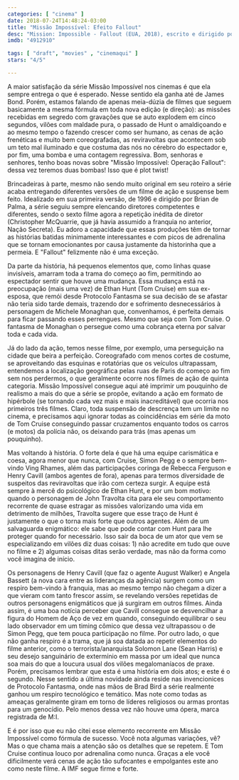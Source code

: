 ```yaml
---
categories: [ "cinema" ]
date: 2018-07-24T14:48:24-03:00
title: "Missão Impossível: Efeito Fallout"
desc: "Mission: Impossible - Fallout (EUA, 2018), escrito e dirigido por Christopher McQuarrie (baseado na série de Bruce Geller), com Tom"
imdb: "4912910"

tags: [ "draft", "movies" , "cinemaqui" ]
stars: "4/5"

---
```

A maior satisfação da série Missão Impossível nos cinemas é que ela sempre entrega o que é esperado. Nesse sentido ela ganha até de James Bond. Porém, estamos falando de apenas meia-dúzia de filmes que seguem basicamente a mesma fórmula em toda nova edição (e direção): as missões recebidas em segredo com gravações que se auto explodem em cinco segundos, vilões com maldade pura, o passado de Hunt o amaldiçoando e ao mesmo tempo o fazendo crescer como ser humano, as cenas de ação frenéticas e muito bem coreografadas, as reviravoltas que acontecem sob um teto mal iluminado e que costuma das nós no cérebro do espectador e, por fim, uma bomba e uma contagem regressiva. Bom, senhoras e senhores, tenho boas novas sobre "Missão Impossível: Operação Fallout": dessa vez teremos duas bombas! Isso que é plot twist!

Brincadeiras à parte, mesmo não sendo muito original em seu roteiro a série acaba entregando diferentes versões de um filme de ação e suspense bem feito. Idealizado em sua primeira versão, de 1996 e dirigido por Brian de Palma, a série seguiu sempre elencando diretores competentes e diferentes, sendo o sexto filme agora a repetição inédita de diretor (Christopher McQuarrie, que já havia assumido a franquia no anterior, Nação Secreta). Eu adoro a capacidade que essas produções têm de tornar as histórias batidas minimamente interessantes e com picos de adrenalina que se tornam emocionantes por causa justamente da historinha que a permeia. E "Fallout" felizmente não é uma exceção.

Da parte da história, há pequenos elementos que, como linhas quase invisíveis, amarram toda a trama do começo ao fim, permitindo ao espectador sentir que houve uma mudança. Essa mudança está na preocupação (mais uma vez) de Ethan Hunt (Tom Cruise) em sua ex-esposa, que remói desde Protocolo Fantasma se sua decisão de se afastar não teria sido tarde demais, trazendo dor e sofrimento desnecessários à personagem de Michele Monaghan que, convenhamos, é perfeita demais para ficar passando esses perrengues. Mesmo que seja com Tom Cruise. O fantasma de Monaghan o persegue como uma cobrança eterna por salvar toda e cada vida.

Já do lado da ação, temos nesse filme, por exemplo, uma perseguição na cidade que beira a perfeição. Coreografado com menos cortes de costume, se aproveitando das esquinas e rotatórias que os veículos ultrapassam, entendemos a localização geográfica pelas ruas de Paris do começo ao fim sem nos perdermos, o que geralmente ocorre nos filmes de ação de quinta categoria. Missão Impossível consegue aqui até imprimir um pouquinho de realismo a mais do que a série se propõe, evitando a ação em formato de hipérbole (se tornando cada vez mais e mais inacreditável) que ocorria nos primeiros três filmes. Claro, toda suspensão de descrença tem um limite no cinema, e precisamos aqui ignorar todas as coincidências em série da moto de Tom Cruise conseguindo passar cruzamentos enquanto todos os carros (e motos) da polícia não, os deixando para trás (mas apenas um pouquinho).

Mas voltando à história. O forte dela é que há uma equipe carismática e coesa, agora menor que nunca, com Cruise, Simon Pegg e o sempre bem-vindo Ving Rhames, além das participações coringa de Rebecca Ferguson e Henry Cavill (ambos agentes de fora), apenas para termos diversidade de suspeitos das reviravoltas que irão com certeza surgir. A equipe está sempre à mercê do psicológico de Ethan Hunt, e por um bom motivo: quando o personagem de John Travolta cita para ele seu comportamento recorrente de quase estragar as missões valorizando uma vida em detrimento de milhões, Travolta sugere que esse traço de Hunt é justamente o que o torna mais forte que outros agentes. Além de um salvaguarda enigmático: ele sabe que pode contar com Hunt para lhe proteger quando for necessário. Isso sair da boca de um ator que vem se especializando em vilões diz duas coisas: 1) não acredite em tudo que ouve no filme e 2) algumas coisas ditas serão verdade, mas não da forma como você imagina de início.

Os personagens de Henry Cavill (que faz o agente August Walker) e Angela Bassett (a nova cara entre as lideranças da agência) surgem como um respiro bem-vindo à franquia, mas ao mesmo tempo não chegam a dizer a que vieram com tanto frescor assim, se revelando versões repetidas de outros personagens enigmáticos que já surgiram em outros filmes. Ainda assim, é uma boa notícia perceber que Cavill consegue se desvencilhar a figura do Homem de Aço de vez em quando, conseguindo equilibrar o seu lado observador em um timing cômico que dessa vez ultrapassou o de Simon Pegg, que tem pouca participação no filme. Por outro lado, o que não ganha respiro é a trama, que já soa datada ao repetir elementos do filme anterior, como o terrorista/anarquista Solomon Lane (Sean Harris) e seu desejo sanguinário de extermínio em massa por um ideal que nunca soa mais do que a loucura usual dos vilões megalomaníacos de praxe. Porém, precisamos lembrar que esta é uma história em dois atos; e este é o segundo. Nesse sentido a última novidade ainda reside nas invencionices de Protocolo Fantasma, onde nas mãos de Brad Bird a série realmente ganhou um respiro tecnológico e temático. Mas note como todas as ameaças geralmente giram em torno de líderes religiosos ou armas prontas para um genocídio. Pelo menos dessa vez não houve uma ópera, marca registrada de M:I.

E é por isso que eu não citei esse elemento recorrente em Missão Impossível como fórmula de sucesso. Você nota algumas variações, vê? Mas o que chama mais a atenção são os detalhes que se repetem. E Tom Cruise continua louco por adrenalina como nunca. Graças a ele você dificilmente verá cenas de ação tão sufocantes e empolgantes este ano como neste filme. A IMF segue firme e forte.
